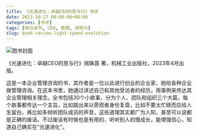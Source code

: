 ```yaml
---
title: 《光速进化：卓越CEO的思与行》书评
date: 2023-10-27 08:00:00+08:00
categories: [书评]
tags: [响马读书, CEO, 管理, 领导力]
slug: book-review-light-speed-evolution
---
```


<div class="p-3 text-center">
  <img class="img-fluid" src="/uploads/2023/1027/book-cover.png" alt="图书封面" style="max-width:400px; max-height:400px;">
</div>

《光速进化：卓越CEO的思与行》揣姝茵 著，机械工业出版社，2023年4月出版。

这是一本企业管理咨询的书，其作者是一位以此进行创业的企业家，她给各种企业做管理咨询。在这本书里，她通过讲述自己和其他受访者的经历，用事例来传达其企业管理相关理念。全书包括30个小故事，分为个人、团队和组织三个大篇，每个故事都传达一个主旨，比如跳出来以旁观者身份复盘，比如不要太忙碌而应给人生留白，再比如多倾听团队成员的声音，这些道理其实都广为人知，甚至可以说都是正确的废话。不过废话有时候也是有用的，听听别人的慢成长，能增强信心，知道自己确实在“光速进化”。
